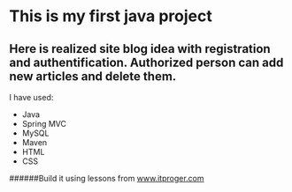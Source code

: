 # This is my first java project
## Here is realized site blog idea with registration and authentification. Authorized person can add new articles and delete them.

I have used:
- Java
- Spring MVC
- MySQL
- Maven
- HTML
- CSS


######Build it using lessons from www.itproger.com